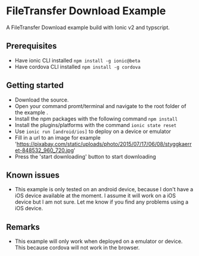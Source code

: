 # FileTransfer Download Example
A FileTransfer Download example build with Ionic v2 and typscript. 

## Prerequisites
- Have ionic CLI installed `npm install -g ionic@beta`
- Have cordova CLI installed `npm install -g cordova`

## Getting started

- Download the source.
- Open your command promt/terminal and navigate to the root folder of the example .
- Install the npm packages with the following command `npm install`
- Install the plugins/platforms with the command `ionic state reset`
- Use `ionic run [android/ios]` to deploy on a device or emulator
- Fill in a url to an image for example 'https://pixabay.com/static/uploads/photo/2015/07/17/06/08/styggkaerret-848532_960_720.jpg'
- Press the 'start downloading' button to start downloading


## Known issues
- This example is only tested on an android device, because I don't have a iOS device available at the moment. I assume it will work on a iOS device but I am not sure. Let me know if you find any problems using a iOS device.

## Remarks
- This example will only work when deployed on a emulator or device. This because cordova will not work in the browser.
